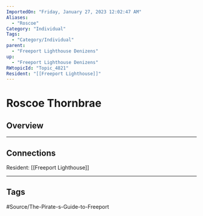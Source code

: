 ```yaml
---
ImportedOn: "Friday, January 27, 2023 12:02:47 AM"
Aliases:
  - "Roscoe"
Category: "Individual"
Tags:
  - "Category/Individual"
parent:
  - "Freeport Lighthouse Denizens"
up:
  - "Freeport Lighthouse Denizens"
RWtopicId: "Topic_4821"
Resident: "[[Freeport Lighthouse]]"
---
```

# Roscoe Thornbrae
## Overview
---
## Connections
Resident: [[Freeport Lighthouse]]


---
## Tags
#Source/The-Pirate-s-Guide-to-Freeport

